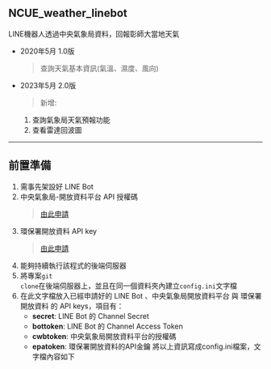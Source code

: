 ## NCUE_weather_linebot
LINE機器人透過中央氣象局資料，回報彰師大當地天氣
 + 2020年5月 1.0版
   > 查詢天氣基本資訊(氣溫、濕度、風向)
 + 2023年5月 2.0版
   > 新增:
     1. 查詢氣象局天氣預報功能
     2. 查看雷達回波圖
---
## 前置準備
1. 需事先架設好 LINE Bot
2. 中央氣象局-開放資料平台 API 授權碼
   > [由此申請](https://opendata.cwb.gov.tw/index)
3. 環保署開放資料 API key
   > [由此申請](https://data.epa.gov.tw/)
4. 能夠持續執行該程式的後端伺服器
5. 將專案<code>git clone</code>在後端伺服器上，並且在同一個資料夾內建立<code>config.ini</code>文字檔
6. 在此文字檔放入已經申請好的 LINE Bot 、中央氣象局開放資料平台 與 環保署開放資料 的 API keys，項目有：
    + **secret**: LINE Bot 的 Channel Secret
    + **bottoken**: LINE Bot 的 Channel Access Token
    + **cwbtoken**: 中央氣象局開放資料平台的授權碼
    + **epatoken**: 環保署開放資料的API金鑰
   將以上資訊寫成config.ini檔案，文字檔內容如下
